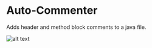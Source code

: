 # Auto-Commenter
Adds header and method block comments to a java file.

![alt text](https://scontent.fphx1-2.fna.fbcdn.net/v/t35.0-12/22119851_1413443545358264_84433796_o.png?oh=09bca7ac4359cfa13c7abe5257814fcb&oe=59D0B22D)
